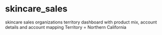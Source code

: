 # skincare_sales
skincare sales organizations territory dashboard with product mix, account details and account mapping
Territory = Northern California
